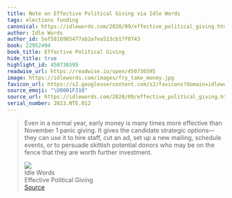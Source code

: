 ```yaml
---
title: Note on Effective Political Giving via Idle Words
tags: elections funding
canonical: https://idlewords.com/2020/09/effective_political_giving.htm
author: Idle Words
author_id: 5ef5816985477ab2a7ea513cb17f0743
book: 22952494
book_title: Effective Political Giving
hide_title: true
highlight_id: 450736595
readwise_url: https://readwise.io/open/450736595
image: https://idlewords.com/images/fry_take_money.jpg
favicon_url: https://s2.googleusercontent.com/s2/favicons?domain=idlewords.com
source_emoji: "\U0001F310"
source_url: https://idlewords.com/2020/09/effective_political_giving.htm#:~:text=Even%20in%20a,worth%20further%20investment.
serial_number: 2023.NTE.012
---
```

> Even in a normal year, early money is many times more effective than November 1 panic giving. It gives the candidate strategic options—they can use it to hire staff, cut an ad, set up a new mailing, schedule events, or to persuade skittish potential donors who may be on the fence that they are worth further investment.
> <div class="quoteback-footer"><div class="quoteback-avatar"><img class="mini-favicon" src="https://s2.googleusercontent.com/s2/favicons?domain=idlewords.com"></div><div class="quoteback-metadata"><div class="metadata-inner"><span style="display:none">FROM:</span><div aria-label="Idle Words" class="quoteback-author"> Idle Words</div><div aria-label="Effective Political Giving" class="quoteback-title"> Effective Political Giving</div></div></div><div class="quoteback-backlink"><a target="_blank" aria-label="go to the full text of this quotation" rel="noopener" href="https://idlewords.com/2020/09/effective_political_giving.htm#:~:text=Even%20in%20a,worth%20further%20investment." class="quoteback-arrow"> Source</a></div></div>